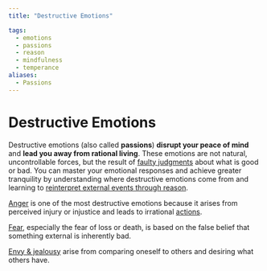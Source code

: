 ```yaml
---
title: "Destructive Emotions"

tags:
  - emotions
  - passions
  - reason
  - mindfulness
  - temperance
aliases:
  - Passions
---
```


# Destructive Emotions

Destructive emotions (also called **passions**) **disrupt your peace of mind**
and **lead you away from rational living**. These emotions are not natural,
uncontrollable forces, but the result of [faulty
judgments](passions-irrational-judgments.md) about what is good or bad. You can
master your emotional responses and achieve greater tranquility by understanding
where destructive emotions come from and learning to [reinterpret external
events through reason](cognitive-reappraisal.md).

[Anger](anger.md) is one of the most destructive emotions because it arises from
perceived injury or injustice and leads to irrational [actions](actions.md).

[Fear](fear.md), especially the fear of loss or death, is based on the false
belief that something external is inherently bad.

[Envy & jealousy](envy-jealousy.md) arise from comparing oneself to others and
desiring what others have.
